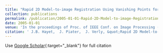 ```yaml
---
title: "Rapid 2D Model-to-image Registration Using Vanishing Points for Sports Video Analysis"
collection: publications
permalink: /publication/2005-01-01-Rapid-2D-Model-to-image-Registration-Using-Vanishing-Points-for-Sports-Video-Analysis
date: 2005-01-01
venue: 'In the proceedings of Proc. of IEEE Conf. on Image Processing (ICIP&apos;05)'
citation: ' J.B. Hayet,  J. Piater,  J. Verly, &quot;Rapid 2D Model-to-image Registration Using Vanishing Points for Sports Video Analysis.&quot; In the proceedings of Proc. of IEEE Conf. on Image Processing (ICIP&amp;apos;05), 2005.'
---
```

Use [Google Scholar](https://scholar.google.com/scholar?q=Rapid+2D+Model+to+image+Registration+Using+Vanishing+Points+for+Sports+Video+Analysis){:target="_blank"} for full citation